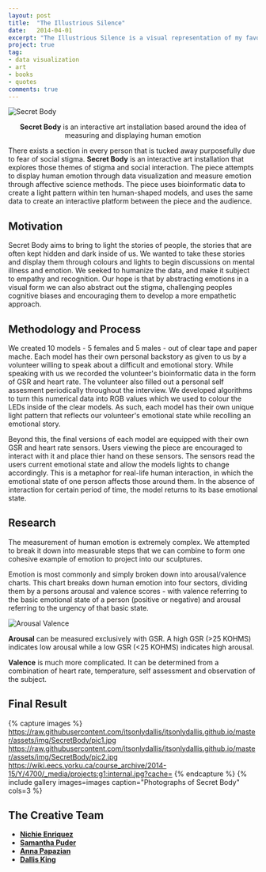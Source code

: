 ```yaml
---
layout: post
title:  "The Illustrious Silence"
date:   2014-04-01
excerpt: "The Illustrious Silence is a visual representation of my favourite quotes and poems"
project: true
tag:
- data visualization
- art
- books
- quotes
comments: true
---
```


![Secret Body](https://raw.githubusercontent.com/itsonlydallis/itsonlydallis.github.io/master/assets/img/SecretBody/pic4.jpg)    
    
<center><b>Secret Body</b> is an interactive art installation based around the idea of measuring and displaying human emotion
</center>

There exists a section in every person that is tucked away purposefully due to fear of social stigma. <b>Secret Body</b> is an interactive art installation that explores those themes of stigma and social interaction. The piece attempts to display human emotion through data visualization and measure emotion through affective science methods. The piece uses bioinformatic data to create a light pattern within ten human-shaped models, and uses the same data to create an interactive platform between the piece and the audience.  
      
## Motivation
  
Secret Body aims to bring to light the stories of people, the stories that are often kept hidden and dark inside of us. We wanted to take these stories and display them through colours and lights to begin discussions on mental illness and emotion. We seeked to humanize the data, and make it subject to empathy and recognition. Our hope is that by abstracting emotions in a visual form we can also abstract out the stigma, challenging peoples cognitive biases and encouraging them to develop a more empathetic approach.

## Methodology and Process

We created 10 models - 5 females and 5 males - out of clear tape and paper mache. Each model has their own personal backstory as given to us by a volunteer willing to speak about a difficult and emotional story. While speaking with us we recorded the volunteer's bioinformatic data in the form of GSR and heart rate. The volunteer also filled out a personal self assesment periodically throughout the interview. We developed algorithms to turn this numerical data into RGB values which we used to colour the LEDs inside of the clear models. As such, each model has their own unique light pattern that reflects our volunteer's emotional state while recolling an emotional story.

Beyond this, the final versions of each model are equipped with their own GSR and heart rate sensors. Users viewing the piece are encouraged to interact with it and place thier hand on these sensors. The sensors read the users current emotional state and allow the models lights to change accordingly. This is a metaphor for real-life human interaction, in which the emotional state of one person affects those around them. In the absence of interaction for certain period of time, the model returns to its base emotional state.

## Research

The measurement of human emotion is extremely complex. We attempted to break it down into measurable steps that we can combine to form one cohesive example of emotion to project into our sculptures.

Emotion is most commonly and simply broken down into arousal/valence charts. This chart breaks down human emotion into four sectors, dividing them by a persons arousal and valence scores - with valence referring to the basic emotional state of a person (positive or negative) and arousal referring to the urgency of that basic state.

![Arousal Valence](https://wiki.eecs.yorku.ca/course_archive/2014-15/Y/4700/_media/projects:g1:arousalvalence.jpg?cache=)      

<b>Arousal</b> can be measured exclusively with GSR. A high GSR (>25 KOHMS) indicates low arousal while a low GSR (<25 KOHMS) indicates high arousal.

<b>Valence</b> is much more complicated. It can be determined from a combination of heart rate, temperature, self assessment and observation of the subject.

## Final Result

{% capture images %}
	https://raw.githubusercontent.com/itsonlydallis/itsonlydallis.github.io/master/assets/img/SecretBody/pic1.jpg
	https://raw.githubusercontent.com/itsonlydallis/itsonlydallis.github.io/master/assets/img/SecretBody/pic2.jpg
	https://wiki.eecs.yorku.ca/course_archive/2014-15/Y/4700/_media/projects:g1:internal.jpg?cache=
{% endcapture %}
{% include gallery images=images caption="Photographs of Secret Body" cols=3 %}

## The Creative Team
* <b><a href="https://twitter.com/thisisnichie"> Nichie Enriquez </a></b> 
* <b><a href="https://twitter.com/karisauras"> Samantha Puder </a></b> 
* <b><a href="https://twitter.com/anna_pap2"> Anna Papazian </a></b>
* <b><a href="https://twitter.com/Dallis_King"> Dallis King </a></b>
